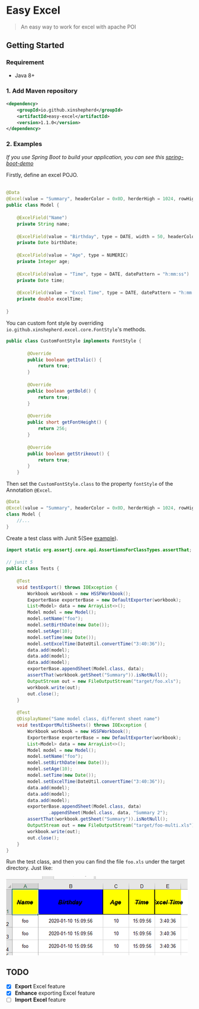 # Easy Excel
> An easy way to work for excel with apache POI

## Getting Started

### Requirement

* Java 8+ 

### 1. Add Maven repository

```xml
<dependency>
    <groupId>io.github.xinshepherd</groupId>
    <artifactId>easy-excel</artifactId>
    <version>1.1.0</version>
</dependency>
```

### 2. Examples

*If you use Spring Boot to build your application, you can see this [spring-boot-demo](https://github.com/XinShepherd/easy-excel-examples)* 

Firstly, define an excel POJO.

```java

@Data
@Excel(value = "Summary", headerColor = 0x0D, herderHigh = 1024, rowHigh = 512, fontStyle = CustomFontStyle.class)
public class Model {

    @ExcelField("Name")
    private String name;

    @ExcelField(value = "Birthday", type = DATE, width = 50, headerColor = 0x0C)
    private Date birthDate;

    @ExcelField(value = "Age", type = NUMERIC)
    private Integer age;

    @ExcelField(value = "Time", type = DATE, datePattern = "h:mm:ss")
    private Date time;

    @ExcelField(value = "Excel Time", type = DATE, datePattern = "h:mm:ss")
    private double excelTime;

}
```

You can custom font style by overriding `io.github.xinshepherd.excel.core.FontStyle`'s methods.
```java
public class CustomFontStyle implements FontStyle {

        @Override
        public boolean getItalic() {
            return true;
        }

        @Override
        public boolean getBold() {
            return true;
        }

        @Override
        public short getFontHeight() {
            return 256;
        }

        @Override
        public boolean getStrikeout() {
            return true;
        }
    }
```

Then set the `CustomFontStyle.class` to the property `fontStyle` of the Annotation `@Excel`.
```java
@Data
@Excel(value = "Summary", headerColor = 0x0D, herderHigh = 1024, rowHigh = 512, fontStyle = CustomFontStyle.class)
class Model {   
    //...
}
```

Create a test class with Junit 5(See [example](src/test/java/io/github/xinshepherd/excel/core/base/Tests.java)).

```java
import static org.assertj.core.api.AssertionsForClassTypes.assertThat;

// junit 5
public class Tests {

    @Test
    void testExport() throws IOException {
        Workbook workbook = new HSSFWorkbook();
        ExporterBase exporterBase = new DefaultExporter(workbook);
        List<Model> data = new ArrayList<>();
        Model model = new Model();
        model.setName("foo");
        model.setBirthDate(new Date());
        model.setAge(10);
        model.setTime(new Date());
        model.setExcelTime(DateUtil.convertTime("3:40:36"));
        data.add(model);
        data.add(model);
        data.add(model);
        exporterBase.appendSheet(Model.class, data);
        assertThat(workbook.getSheet("Summary")).isNotNull();
        OutputStream out = new FileOutputStream("target/foo.xls");
        workbook.write(out);
        out.close();
    }

    @Test
    @DisplayName("Same model class, different sheet name")
    void testExportMultiSheets() throws IOException {
        Workbook workbook = new HSSFWorkbook();
        ExporterBase exporterBase = new DefaultExporter(workbook);
        List<Model> data = new ArrayList<>();
        Model model = new Model();
        model.setName("foo");
        model.setBirthDate(new Date());
        model.setAge(10);
        model.setTime(new Date());
        model.setExcelTime(DateUtil.convertTime("3:40:36"));
        data.add(model);
        data.add(model);
        data.add(model);
        exporterBase.appendSheet(Model.class, data)
                .appendSheet(Model.class, data, "Summary 2");
        assertThat(workbook.getSheet("Summary")).isNotNull();
        OutputStream out = new FileOutputStream("target/foo-multi.xls");
        workbook.write(out);
        out.close();
    }
}
```

Run the test class, and then you can find the file `foo.xls` under the target directory. Just like:

![avatar](./images/showcase.jpg)


## TODO
- [x] **Export** Excel feature
- [x] **Enhance** exporting Excel feature
- [ ] **Import** **Excel** feature
